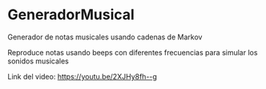 # GeneradorMusical
Generador de notas musicales usando cadenas de Markov

Reproduce notas usando beeps con diferentes frecuencias para simular los sonidos musicales

Link del video: https://youtu.be/2XJHy8fh--g
